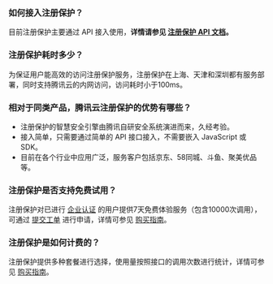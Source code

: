 ### 如何接入注册保护？
目前注册保护主要通过 API 接入使用，**详情请参见 [注册保护 API 文档]()。**
### 注册保护耗时多少？
为保证用户能高效的访问注册保护服务，注册保护在上海、天津和深圳都有服务部署，同时支持腾讯云的内网访问，访问耗时小于100ms。
### 相对于同类产品，腾讯云注册保护的优势有哪些？
- 注册保护的智慧安全引擎由腾讯自研安全系统演进而来，久经考验。
- 接入简单，只需要通过简单的 API 接口接入，不需要嵌入 JavaScript 或 SDK。
- 目前在各个行业中应用广泛，服务客户包括京东、58同城、斗鱼、聚美优品等。


### 注册保护是否支持免费试用？
注册保护对已进行 [企业认证](https://cloud.tencent.com/document/product/378/10496) 的用户提供7天免费体验服务（包含10000次调用），可通过 [提交工单](https://console.cloud.tencent.com/workorder/category?level1_id=517&level2_id=727&source=0&data_title=%E5%85%B6%E4%BB%96%E8%85%BE%E8%AE%AF%E4%BA%91%E4%BA%A7%E5%93%81&level3_id=728&radio_title=%E5%8A%9F%E8%83%BD%E5%92%A8%E8%AF%A2&queue=3&scene_code=17783&step=2) 进行申请，详情可参见 [购买指南](https://cloud.tencent.com/document/product/1190/42800)。

### 注册保护是如何计费的？
注册保护提供多种套餐进行选择，使用量按照接口的调用次数进行统计，详情可参见 [购买指南](https://cloud.tencent.com/document/product/1190/42800)。



